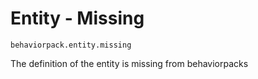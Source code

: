 # Entity - Missing

`behaviorpack.entity.missing`

The definition of the entity is missing from behaviorpacks
